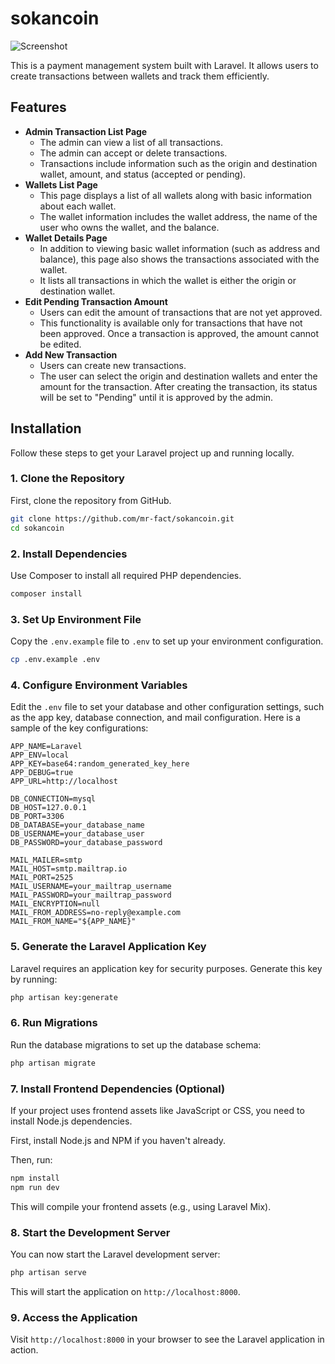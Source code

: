 # sokancoin

![Screenshot](https://github.com/user-attachments/assets/dcd966f3-723a-49ee-9240-bee5eb9f368e)

This is a payment management system built with Laravel. It allows users to create transactions between wallets and track them efficiently. 

## Features
- **Admin Transaction List Page**
   - The admin can view a list of all transactions.
   - The admin can accept or delete transactions.
   - Transactions include information such as the origin and destination wallet, amount, and status (accepted or pending).
- **Wallets List Page**
   - This page displays a list of all wallets along with basic information about each wallet.
   - The wallet information includes the wallet address, the name of the user who owns the wallet, and the balance.
- **Wallet Details Page**
   - In addition to viewing basic wallet information (such as address and balance), this page also shows the transactions associated with the wallet.
   - It lists all transactions in which the wallet is either the origin or destination wallet.
- **Edit Pending Transaction Amount**
   - Users can edit the amount of transactions that are not yet approved.
   - This functionality is available only for transactions that have not been approved. Once a transaction is approved, the amount cannot be edited.
- **Add New Transaction**
   - Users can create new transactions.
   - The user can select the origin and destination wallets and enter the amount for the transaction. After creating the transaction, its status will be set to "Pending" until it is approved by the admin.

## Installation

Follow these steps to get your Laravel project up and running locally.

### 1. Clone the Repository

First, clone the repository from GitHub.

```bash
git clone https://github.com/mr-fact/sokancoin.git
cd sokancoin
```

### 2. Install Dependencies

Use Composer to install all required PHP dependencies.

```bash
composer install
```

### 3. Set Up Environment File

Copy the `.env.example` file to `.env` to set up your environment configuration.

```bash
cp .env.example .env
```

### 4. Configure Environment Variables

Edit the `.env` file to set your database and other configuration settings, such as the app key, database connection, and mail configuration. Here is a sample of the key configurations:

```env
APP_NAME=Laravel
APP_ENV=local
APP_KEY=base64:random_generated_key_here
APP_DEBUG=true
APP_URL=http://localhost

DB_CONNECTION=mysql
DB_HOST=127.0.0.1
DB_PORT=3306
DB_DATABASE=your_database_name
DB_USERNAME=your_database_user
DB_PASSWORD=your_database_password

MAIL_MAILER=smtp
MAIL_HOST=smtp.mailtrap.io
MAIL_PORT=2525
MAIL_USERNAME=your_mailtrap_username
MAIL_PASSWORD=your_mailtrap_password
MAIL_ENCRYPTION=null
MAIL_FROM_ADDRESS=no-reply@example.com
MAIL_FROM_NAME="${APP_NAME}"
```

### 5. Generate the Laravel Application Key

Laravel requires an application key for security purposes. Generate this key by running:

```bash
php artisan key:generate
```

### 6. Run Migrations

Run the database migrations to set up the database schema:

```bash
php artisan migrate
```

### 7. Install Frontend Dependencies (Optional)

If your project uses frontend assets like JavaScript or CSS, you need to install Node.js dependencies.

First, install Node.js and NPM if you haven't already.

Then, run:

```bash
npm install
npm run dev
```

This will compile your frontend assets (e.g., using Laravel Mix).

### 8. Start the Development Server

You can now start the Laravel development server:

```bash
php artisan serve
```

This will start the application on `http://localhost:8000`.

### 9. Access the Application

Visit `http://localhost:8000` in your browser to see the Laravel application in action.
